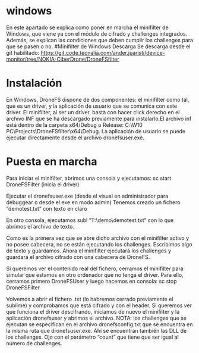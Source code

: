 # windows
En este apartado se explica como poner en marcha el minifilter de Windows, que viene ya con el módulo de cifrado y challenges integrados. Además, se explican las condiciones que deben cumplir los challenges para que se pasen o no.
#Minifilter de Windows
Descarga
Se descarga desde el git habilitado: 
https://git.code.tecnalia.com/ander.juaristi/device-monitor/tree/NOKIA-CiberDrone/DroneFSfilter

Instalación
===========

En Windows, DroneFS dispone de dos componentes: el minifilter como tal, que es un driver, y la aplicación de usuario que se comunica con este driver. 
El minifilter, al ser un driver, basta con hacer click derecho en el archivo INF que se ha descargado previamente para instalarlo.El archivo inf está dentro de la carpeta x64/Debug o Release: C:\W10 PC\Projects\DroneFSfilter\x64\Debug. La aplicación de usuario se puede ejecutar directamente desde el archivo dronefsuser.exe.

Puesta en marcha
================

Para iniciar el minifilter, abrimos una consola y ejecutamos:
 	sc start DroneFSFilter (inicia el driver)

Ejecutar el dronefsuser.exe (desde el visual en administrador para debuggear o desde el exe en modo admin)
Tenemos creado un fichero “demotest.txt” con texto en claro

En otro consola, ejecutamos 
subl “T:\demo\demotest.txt” 
con lo que abrimos el archivo de texto. 

Como es la primera vez que se abre dicho archivo con el minifilter activo y no posee cabecera, no se están ejecutando los challenges. 
Escribimos algo de texto y guardamos. Ahora el minifilter ejecutará los challenges y guardará el archivo cifrado con una cabecera de DroneFS.

Si queremos ver el contenido real del fichero, cerramos el minifilter para simular que estamos en otro ordenador que no tenga el driver. Para ello, cerramos primero DroneFSUser y luego hacemos en consola:
	sc stop DroneFSFilter
	
Volvemos a abrir el fichero .txt (lo habremos cerrado previamente el sublime) y comprobamos que está cifrado y con el header.
Si queremos ver que funciona el driver descifrando, iniciamos de nuevo el minifilter y la aplicación dronefsuser y abrimos el archivo.
NOTA: los challenges que se ejecutan se especifican en el archivo dronefsconfig.txt que se encuentra en la misma ruta que dronefsuser.exe. Ahí se encuentran también las DLL de los challenges. Ojo con el parámetro “count” que tiene que ser igual al número de challenges.
